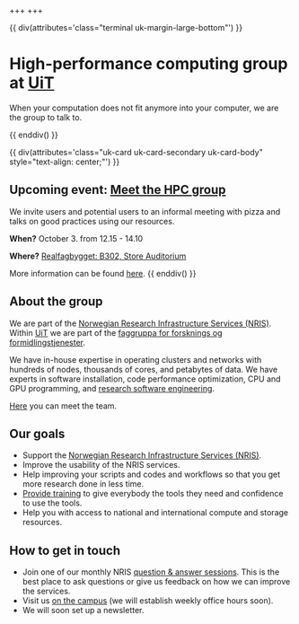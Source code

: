 +++
+++

{{ div(attributes='class="terminal uk-margin-large-bottom"') }}

# High-performance computing group at [UiT](https://uit.no/)

When your computation does not fit anymore into your computer, we are the group
to talk to.

{{ enddiv() }}

{{ div(attributes='class="uk-card uk-card-secondary uk-card-body" style="text-align: center;"') }}
## Upcoming event: [Meet the HPC group](@/events/outreach2023.md) 
We invite users and potential users to an informal meeting with pizza and talks on good practices using our resources. 

**When?** October 3. from 12.15 - 14.10

**Where?** [Realfagbygget: B302, Store Auditorium](https://use.mazemap.com/#v=1&zlevel=3&center=18.977390,69.681783&zoom=18&campusid=5&sharepoitype=poi&sharepoi=178815)

More information can be found [here](@/events/outreach2023.md).
{{ enddiv() }}

## About the group

We are part of the [Norwegian Research Infrastructure Services
(NRIS)](https://documentation.sigma2.no/).  Within [UiT](https://uit.no/) we
are part of the [faggruppa for forsknings og
formidlingstjenester](https://uit.no/enhet/ita/digitaleforskningsogformidlingstjenester).

We have in-house expertise in operating clusters and networks with hundreds of
nodes, thousands of cores, and petabytes of data.  We have experts in software
installation, code performance optimization, CPU and GPU programming, and
[research software engineering](https://research-software.uit.no/).

[Here](/team/) you can meet the team.


## Our goals

- Support the [Norwegian Research Infrastructure Services (NRIS)](https://documentation.sigma2.no/).
- Improve the usability of the NRIS services.
- Help improving your scripts and codes and workflows so that you get more research done in less time.
- [Provide training](/training/) to give everybody the tools they need and confidence to use the tools.
- Help you with access to national and international compute and storage resources.


## How to get in touch

- Join one of our monthly NRIS [question & answer
  sessions](https://documentation.sigma2.no/getting_help/qa-sessions.html).
  This is the best place to ask questions or give us feedback on how we can
  improve the services.
- Visit us [on the campus](/contact/) (we will establish weekly office hours
  soon).
- We will soon set up a newsletter.

